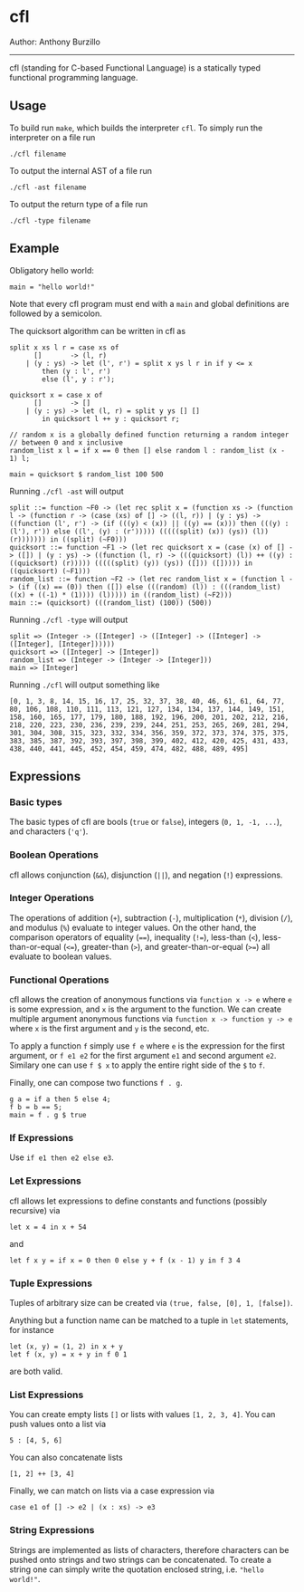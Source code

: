 cfl
===================================

Author: Anthony Burzillo

******

cfl (standing for C-based Functional Language) is a statically typed
functional programming language.

## Usage

To build run `make`, which builds the interpreter `cfl`. To simply
run the interpreter on a file run
```
./cfl filename
```
To output the internal AST of a file run
```
./cfl -ast filename
```
To output the return type of a file run
```
./cfl -type filename
```

## Example

Obligatory hello world:
```
main = "hello world!"
```
Note that every cfl program must end with a `main` and global definitions are followed by
a semicolon.

The quicksort algorithm can be written in cfl as
```
split x xs l r = case xs of
      []       -> (l, r)
    | (y : ys) -> let (l', r') = split x ys l r in if y <= x
        then (y : l', r')
        else (l', y : r');

quicksort x = case x of
      []       -> []
    | (y : ys) -> let (l, r) = split y ys [] []
        in quicksort l ++ y : quicksort r;

// random x is a globally defined function returning a random integer
// between 0 and x inclusive
random_list x l = if x == 0 then [] else random l : random_list (x - 1) l;

main = quicksort $ random_list 100 500
```

Running `./cfl -ast` will output
```
split ::= function ~F0 -> (let rec split x = (function xs -> (function l -> (function r -> (case (xs) of [] -> ((l, r)) | (y : ys) -> ((function (l', r') -> (if (((y) < (x)) || ((y) == (x))) then (((y) : (l'), r')) else ((l', (y) : (r'))))) (((((split) (x)) (ys)) (l)) (r))))))) in ((split) (~F0)))
quicksort ::= function ~F1 -> (let rec quicksort x = (case (x) of [] -> ([]) | (y : ys) -> ((function (l, r) -> (((quicksort) (l)) ++ ((y) : ((quicksort) (r))))) (((((split) (y)) (ys)) ([])) ([])))) in ((quicksort) (~F1)))
random_list ::= function ~F2 -> (let rec random_list x = (function l -> (if ((x) == (0)) then ([]) else (((random) (l)) : (((random_list) ((x) + ((-1) * (1)))) (l))))) in ((random_list) (~F2)))
main ::= (quicksort) (((random_list) (100)) (500))
```

Running `./cfl -type` will output
```
split => (Integer -> ([Integer] -> ([Integer] -> ([Integer] -> ([Integer], [Integer])))))
quicksort => ([Integer] -> [Integer])
random_list => (Integer -> (Integer -> [Integer]))
main => [Integer]
```

Running `./cfl` will output something like
```
[0, 1, 3, 8, 14, 15, 16, 17, 25, 32, 37, 38, 40, 46, 61, 61, 64, 77, 80, 106, 108, 110, 111, 113, 121, 127, 134, 134, 137, 144, 149, 151, 158, 160, 165, 177, 179, 180, 188, 192, 196, 200, 201, 202, 212, 216, 218, 220, 223, 230, 236, 239, 239, 244, 251, 253, 265, 269, 281, 294, 301, 304, 308, 315, 323, 332, 334, 356, 359, 372, 373, 374, 375, 375, 383, 385, 387, 392, 393, 397, 398, 399, 402, 412, 420, 425, 431, 433, 438, 440, 441, 445, 452, 454, 459, 474, 482, 488, 489, 495]
```

## Expressions

### Basic types

The basic types of cfl are bools (`true` or `false`), integers (`0, 1, -1, ...`), and
characters (`'q'`).

### Boolean Operations

cfl allows conjunction (`&&`), disjunction (`||`), and negation (`!`) expressions.

### Integer Operations

The operations of addition (`+`), subtraction (`-`), multiplication (`*`), division
(`/`), and modulus (`%`) evaluate to integer values. On the other hand, the comparison
operators of equality (`==`), inequality (`!=`), less-than (`<`), less-than-or-equal
(`<=`), greater-than (`>`), and greater-than-or-equal (`>=`) all evaluate to boolean
values.

### Functional Operations

cfl allows the creation of anonymous functions via `function x -> e` where `e` is some
expression, and `x` is the argument to the function. We can create multiple argument
anonymous functions via `function x -> function y -> e` where `x` is
the first argument and `y` is the second, etc.

To apply a function `f` simply use `f e` where `e` is the expression for the first
argument, or `f e1 e2` for the first argument `e1` and second argument `e2`. Similary
one can use `f $ x` to apply the entire right side of the `$` to `f`.

Finally, one can compose two functions `f . g`.
```
g a = if a then 5 else 4;
f b = b == 5;
main = f . g $ true
```

### If Expressions

Use `if e1 then e2 else e3`.

### Let Expressions

cfl allows let expressions to define constants and functions (possibly recursive) via
```
let x = 4 in x + 54
```
and
```
let f x y = if x = 0 then 0 else y + f (x - 1) y in f 3 4
```

### Tuple Expressions

Tuples of arbitrary size can be created via `(true, false, [0], 1, [false])`.

Anything but a function name can be matched to a tuple in `let` statements, for instance
```
let (x, y) = (1, 2) in x + y
let f (x, y) = x + y in f 0 1
```
are both valid.

### List Expressions

You can create empty lists `[]` or lists with values `[1, 2, 3, 4]`. You can push
values onto a list via
```
5 : [4, 5, 6]
```
You can also concatenate lists
```
[1, 2] ++ [3, 4]
```
Finally, we can match on lists via a case expression via
```
case e1 of [] -> e2 | (x : xs) -> e3
```

### String Expressions

Strings are implemented as lists of characters, therefore characters can be pushed onto
strings and two strings can be concatenated. To create a string one can simply write the
quotation enclosed string, i.e. `"hello world!"`.
